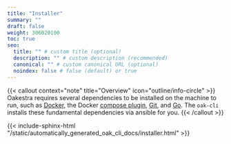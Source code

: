```yaml
---
title: "Installer"
summary: ""
draft: false
weight: 306020100
toc: true
seo:
  title: "" # custom title (optional)
  description: "" # custom description (recommended)
  canonical: "" # custom canonical URL (optional)
  noindex: false # false (default) or true
---
```


{{< callout context="note" title="Overview" icon="outline/info-circle" >}}
  Oakestra requires several dependencies to be installed on the machine to run, such as [Docker](https://www.docker.com/), the Docker [compose plugin](https://docs.docker.com/compose/), [Git](https://git-scm.com/), and [Go](https://go.dev/).
  The `oak-cli` installs these fundamental dependencies via ansible for you.
{{< /callout >}}

{{< include-sphinx-html "/static/automatically_generated_oak_cli_docs/installer.html" >}}
